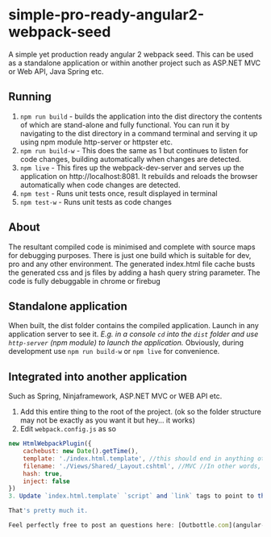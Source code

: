 # simple-pro-ready-angular2-webpack-seed
A simple yet production ready angular 2 webpack seed.
This can be used as a standalone application or within another project such as ASP.NET MVC or Web API, Java Spring etc.

## Running
1. `npm run build` - builds the application into the dist directory the contents of which are stand-alone and fully functional.
You can run it by navigating to the dist directory in a command terminal and serving it up using npm module http-server or httpster etc.
2. `npm run build-w` - This does the same as 1 but continues to listen for code changes, building automatically when changes are detected.
3. `npm live` - This fires up the webpack-dev-server and serves up the application on http://localhost:8081. It rebuilds and reloads the browser automatically when code changes are detected.
4. `npm test` - Runs unit tests once, result displayed in terminal
5. `npm test-w` - Runs unit tests as code changes

## About
The resultant compiled code is minimised and complete with source maps for debugging purposes.
There is just one build which is suitable for dev, pro and any other environment.
The generated index.html file cache busts the generated css and js files by adding a hash query string parameter.
The code is fully debuggable in chrome or firebug 

## Standalone application
When built, the dist folder contains the compiled application. Launch in any application server to see it.
*E.g. in a console `cd` into the `dist` folder and use `http-server` (npm module) to launch the application.*
Obviously, during development use `npm run build-w` or `npm live` for convenience.

## Integrated into another application
Such as Spring, Ninjaframework, ASP.NET MVC or WEB API etc.
1. Add this entire thing to the root of the project. (ok so the folder structure may not be exactly as you want it but hey... it works)
2. Edit `webpack.config.js` as so
 ```javascript
 new HtmlWebpackPlugin({
     cachebust: new Date().getTime(),
     template: './index.html.template', //this should end in anything other than .html otherwise use [Another template option](http://https://github.com/ampedandwired/html-webpack-plugin/blob/master/docs/template-option.md)
     filename: './Views/Shared/_Layout.cshtml', //MVC //In other words, make this path to anywhere relative to root directory
     hash: true,
     inject: false
})
3. Update `index.html.template` `script` and `link` tags to point to the `dist` directory

That's pretty much it.

Feel perfectly free to post an questions here: [Outbottle.com](angular-2-production-ready-webpack-seed)
